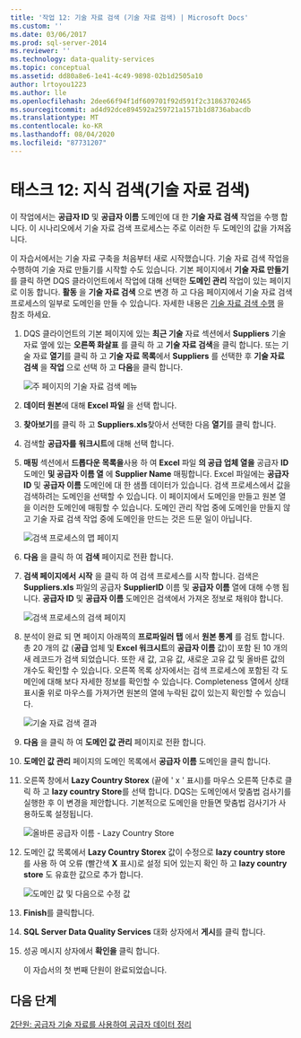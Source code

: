 ```yaml
---
title: '작업 12: 기술 자료 검색 (기술 자료 검색) | Microsoft Docs'
ms.custom: ''
ms.date: 03/06/2017
ms.prod: sql-server-2014
ms.reviewer: ''
ms.technology: data-quality-services
ms.topic: conceptual
ms.assetid: dd80a8e6-1e41-4c49-9898-02b1d2505a10
author: lrtoyou1223
ms.author: lle
ms.openlocfilehash: 2dee66f94f1df609701f92d591f2c31863702465
ms.sourcegitcommit: ad4d92dce894592a259721a1571b1d8736abacdb
ms.translationtype: MT
ms.contentlocale: ko-KR
ms.lasthandoff: 08/04/2020
ms.locfileid: "87731207"
---
```

# <a name="task-12-discovering-knowledge-knowledge-discovery"></a>태스크 12: 지식 검색(기술 자료 검색)
  이 작업에서는 **공급자 ID** 및 **공급자 이름** 도메인에 대 한 **기술 자료 검색** 작업을 수행 합니다. 이 시나리오에서 기술 자료 검색 프로세스는 주로 이러한 두 도메인의 값을 가져옵니다.  
  
 이 자습서에서는 기술 자료 구축을 처음부터 새로 시작했습니다. 기술 자료 검색 작업을 수행하여 기술 자료 만들기를 시작할 수도 있습니다. 기본 페이지에서 **기술 자료 만들기** 를 클릭 하면 DQS 클라이언트에서 작업에 대해 선택한 **도메인 관리** 작업이 있는 페이지로 이동 합니다. **활동** 을 **기술 자료 검색** 으로 변경 하 고 다음 페이지에서 기술 자료 검색 프로세스의 일부로 도메인을 만들 수 있습니다. 자세한 내용은 [기술 자료 검색 수행](https://msdn.microsoft.com/library/hh510398.aspx) 을 참조 하세요.  
  
1.  DQS 클라이언트의 기본 페이지에 있는 **최근 기술** 자료 섹션에서 **Suppliers** 기술 자료 옆에 있는 **오른쪽 화살표** 를 클릭 하 고 **기술 자료 검색**을 클릭 합니다. 또는 기술 자료 **열기**를 클릭 하 고 **기술 자료 목록**에서 **Suppliers** 를 선택한 후 **기술 자료 검색** 을 **작업** 으로 선택 하 고 **다음**을 클릭 합니다.  
  
     ![주 페이지의 기술 자료 검색 메뉴](../../2014/tutorials/media/et-discoveringknowledge-01.jpg "주 페이지의 기술 자료 검색 메뉴")  
  
2.  **데이터 원본**에 대해 **Excel 파일** 을 선택 합니다.  
  
3.  **찾아보기**를 클릭 하 고 **Suppliers.xls**찾아서 선택한 다음 **열기**를 클릭 합니다.  
  
4.  검색할 **공급자를** **워크시트**에 대해 선택 합니다.  
  
5.  **매핑** 섹션에서 **드롭다운 목록을**사용 하 여 **Excel** 파일 **의 공급 업체 열을** 공급자 **ID** 도메인 **및 공급자 이름 열** 에 **Supplier Name** 매핑합니다. Excel 파일에는 **공급자 ID** 및 **공급자 이름** 도메인에 대 한 샘플 데이터가 있습니다. 검색 프로세스에서 값을 검색하려는 도메인을 선택할 수 있습니다. 이 페이지에서 도메인을 만들고 원본 열을 이러한 도메인에 매핑할 수 있습니다. 도메인 관리 작업 중에 도메인을 만들지 않고 기술 자료 검색 작업 중에 도메인을 만드는 것은 드문 일이 아닙니다.  
  
     ![검색 프로세스의 맵 페이지](../../2014/tutorials/media/et-discoveringknowledge-02.jpg "검색 프로세스의 맵 페이지")  
  
6.  **다음** 을 클릭 하 여 **검색** 페이지로 전환 합니다.  
  
7.  **검색 페이지에서** **시작** 을 클릭 하 여 검색 프로세스를 시작 합니다. 검색은 **Suppliers.xls** 파일의 공급자 **SupplierID** 이름 및 **공급자 이름** 열에 대해 수행 됩니다. **공급자 ID** 및 **공급자 이름** 도메인은 검색에서 가져온 정보로 채워야 합니다.  
  
     ![검색 프로세스의 검색 페이지](../../2014/tutorials/media/et-discoveringknowledge-03.jpg "검색 프로세스의 검색 페이지")  
  
8.  분석이 완료 되 면 페이지 아래쪽의 **프로파일러 탭** 에서 **원본 통계** 를 검토 합니다. 총 20 개의 값 (**공급** 업체 및 **Excel 워크시트**의 **공급자 이름** 값)이 포함 된 10 개의 새 레코드가 검색 되었습니다. 또한 새 값, 고유 값, 새로운 고유 값 및 올바른 값의 개수도 확인할 수 있습니다. 오른쪽 목록 상자에서는 검색 프로세스에 포함된 각 도메인에 대해 보다 자세한 정보를 확인할 수 있습니다. Completeness 열에서 상태 표시줄 위로 마우스를 가져가면 원본의 열에 누락된 값이 있는지 확인할 수 있습니다.  
  
     ![기술 자료 검색 결과](../../2014/tutorials/media/et-discoveringknowledge-04.jpg "기술 자료 검색 결과")  
  
9. **다음** 을 클릭 하 여 **도메인 값 관리** 페이지로 전환 합니다.  
  
10. **도메인 값 관리** 페이지의 도메인 목록에서 **공급자 이름** 도메인을 클릭 합니다.  
  
11. 오른쪽 창에서 **Lazy Country Storex** (끝에 ' x ' 표시)를 마우스 오른쪽 단추로 클릭 하 고 **lazy country Store**를 선택 합니다. DQS는 도메인에서 맞춤법 검사기를 실행한 후 이 변경을 제안합니다. 기본적으로 도메인을 만들면 맞춤법 검사기가 사용하도록 설정됩니다.  
  
     ![올바른 공급자 이름 - Lazy Country Store](../../2014/tutorials/media/et-discoveringknowledge-05.jpg "올바른 공급자 이름 - Lazy Country Store")  
  
12. 도메인 값 목록에서 **Lazy Country Storex** 값이 수정으로 **lazy country store** 를 사용 하 여 오류 (빨간색 **X** 표시)로 설정 되어 있는지 확인 하 고 **lazy country store** 도 유효한 값으로 추가 합니다.  
  
     ![도메인 값 및 다음으로 수정 값](../../2014/tutorials/media/et-discoveringknowledge-06.jpg "도메인 값 및 다음으로 수정 값")  
  
13. **Finish**를 클릭합니다.  
  
14. **SQL Server Data Quality Services** 대화 상자에서 **게시**를 클릭 합니다.  
  
15. 성공 메시지 상자에서 **확인을** 클릭 합니다.  
  
     이 자습서의 첫 번째 단원이 완료되었습니다.  
  
## <a name="next-step"></a>다음 단계  
 [2단원: 공급자 기술 자료를 사용하여 공급자 데이터 정리](../../2014/tutorials/lesson-2-cleansing-supplier-data-using-the-suppliers-knowledge-base.md)  
  
  
